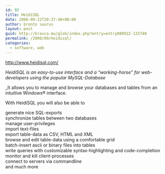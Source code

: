```yaml
---
id: 92
title: HeidiSQL
date: 2008-09-22T20:37:48+00:00
author: bronto saurus
layout: post
guid: http://kravca.mu/glob/index.php?entry=entry080922-133748
permalink: /2008/09/heidisql/
categories:
  - software, web
---
```

<a href="http://www.heidisql.com/" target="_blank" >http://www.heidisql.com/</a>

_HeidiSQL is an easy-to-use interface and a &#8220;working-horse&#8221; for web-developers using the popular MySQL-Database_

_It allows you to manage and browse your databases and tables from an intuitive Windows® interface.</p> 

With HeidiSQL you will also be able to

generate nice SQL-exports  
synchronize tables between two databases  
manage user-privileges  
import text-files  
export table-data as CSV, HTML and XML  
browse and edit table-data using a comfortable grid  
batch-insert ascii or binary files into tables  
write queries with customizable syntax-highlighting and code-completion  
monitor and kill client-processes  
connect to servers via commandline  
and much more </i>